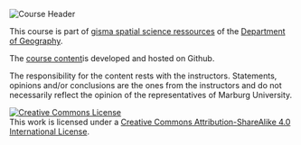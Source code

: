 ![Course Header](https://gisma-courses.github.io/geoinfo-basis-qgis/assets/images/splash-geoinformatik.jpg "Image source: C.Reudenbach")



This course is part of [gisma spatial science ressources](https://gisma-courses.github.io/gc/) of the [Department of Geography](https://www.uni-marburg.de/fb19).



The [course content](https://gisma-courses.github.io/geoinfo-basis-qgis/)is developed and hosted on Github. 


The responsibility for the content rests with the instructors. Statements, opinions and/or conclusions are the ones from the instructors and do not necessarily reflect the opinion of the representatives of Marburg University.  

<a rel="license" href="http://creativecommons.org/licenses/by-sa/4.0/"><img alt="Creative Commons License" style="border-width:0" src="https://i.creativecommons.org/l/by-sa/4.0/88x31.png" /></a><br />This work is licensed under a <a rel="license" href="http://creativecommons.org/licenses/by-sa/4.0/">Creative Commons Attribution-ShareAlike 4.0 International License</a>.


